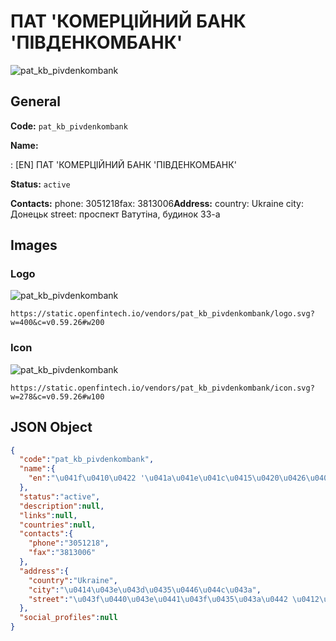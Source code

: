 
# ПАТ 'КОМЕРЦІЙНИЙ БАНК 'ПІВДЕНКОМБАНК' 
![pat_kb_pivdenkombank](https://static.openfintech.io/vendors/pat_kb_pivdenkombank/logo.svg?w=400&c=v0.59.26#w200)  

## General 
 
**Code:** `pat_kb_pivdenkombank` 
 
**Name:** 
 
:	[EN] ПАТ 'КОМЕРЦІЙНИЙ БАНК 'ПІВДЕНКОМБАНК' 
 
**Status:** `active` 
 
**Contacts:** 
phone: 3051218fax: 3813006**Address:** 
country: Ukraine 
city: Донецьк 
street: проспект Ватутіна, будинок 33-а 

## Images 

### Logo 
 
![pat_kb_pivdenkombank](https://static.openfintech.io/vendors/pat_kb_pivdenkombank/logo.svg?w=400&c=v0.59.26#w200)  

```
https://static.openfintech.io/vendors/pat_kb_pivdenkombank/logo.svg?w=400&c=v0.59.26#w200
```  

### Icon 
 
![pat_kb_pivdenkombank](https://static.openfintech.io/vendors/pat_kb_pivdenkombank/icon.svg?w=278&c=v0.59.26#w100)  

```
https://static.openfintech.io/vendors/pat_kb_pivdenkombank/icon.svg?w=278&c=v0.59.26#w100
```  

## JSON Object 

```json
{
  "code":"pat_kb_pivdenkombank",
  "name":{
    "en":"\u041f\u0410\u0422 '\u041a\u041e\u041c\u0415\u0420\u0426\u0406\u0419\u041d\u0418\u0419 \u0411\u0410\u041d\u041a '\u041f\u0406\u0412\u0414\u0415\u041d\u041a\u041e\u041c\u0411\u0410\u041d\u041a'"
  },
  "status":"active",
  "description":null,
  "links":null,
  "countries":null,
  "contacts":{
    "phone":"3051218",
    "fax":"3813006"
  },
  "address":{
    "country":"Ukraine",
    "city":"\u0414\u043e\u043d\u0435\u0446\u044c\u043a",
    "street":"\u043f\u0440\u043e\u0441\u043f\u0435\u043a\u0442 \u0412\u0430\u0442\u0443\u0442\u0456\u043d\u0430, \u0431\u0443\u0434\u0438\u043d\u043e\u043a 33-\u0430"
  },
  "social_profiles":null
}
```  
